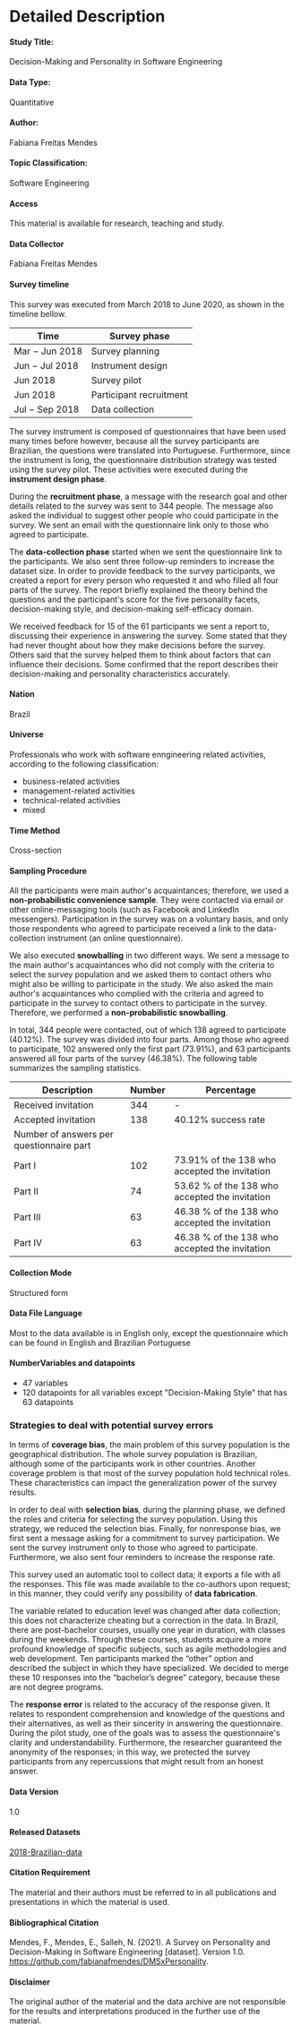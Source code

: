 # Detailed Description

#### Study Title: 
Decision-Making and Personality in Software Engineering

#### Data Type:
Quantitative

#### Author:
Fabiana Freitas Mendes

#### Topic Classification:
Software Engineering

#### Access
This material is available for research, teaching and study. 

#### Data Collector
Fabiana Freitas Mendes

#### Survey timeline
This survey was executed from March 2018 to June 2020, as shown in the timeline bellow.

Time | Survey phase
--------------- | ----
Mar − Jun 2018	| Survey planning
Jun − Jul 2018	| Instrument design
Jun 2018	      | Survey pilot
Jun 2018	      | Participant recruitment
Jul − Sep 2018	| Data collection

The survey instrument is composed of questionnaires that have been used many times before however, because all the survey participants are Brazilian, the questions were translated into Portuguese. Furthermore, since the instrument is long, the questionnaire distribution strategy was tested using the survey pilot. These activities were executed during the **instrument design phase**.

During the **recruitment phase**, a message with the research goal and other details related to the survey was sent to 344 people. The message also asked the individual to suggest other people who could participate in the survey. We sent an email with the questionnaire link only to those who agreed to participate.

The **data-collection phase** started when we sent the questionnaire link to the participants. We also sent three follow-up reminders to increase the dataset size.
In order to provide feedback to the survey participants, we created a report for every person who requested it and who filled all four parts of the survey. The report briefly explained the theory behind the questions and the participant's score for the five personality facets, decision-making style, and decision-making self-efficacy domain.

We received feedback for 15 of the 61 participants we sent a report to, discussing their experience in answering the survey. Some stated that they had never thought about how they make decisions before the survey. Others said that the survey helped them to think about factors that can influence their decisions. Some confirmed that the report describes their decision-making and personality characteristics accurately. 

#### Nation
Brazil

#### Universe
Professionals who work with software enngineering related activities, according to the following classification:
* business-related activities
* management-related activities 
* technical-related activities
* mixed

#### Time Method 
Cross-section

#### Sampling Procedure
All the participants were main author's acquaintances; therefore, we used a **non-probabilistic convenience sample**. They were contacted via email or other online-messaging tools (such as Facebook and LinkedIn messengers). Participation in the survey was on a voluntary basis, and only those respondents who agreed to participate received a link to the data-collection instrument (an online questionnaire).

We also executed **snowballing** in two different ways. We sent a message to the main author's acquaintances who did not comply with the criteria to select the survey population and we asked them to contact others who might also be willing to participate in the study. We also asked the main author's acquaintances who complied with the criteria and agreed to participate in the survey to contact others to participate in the survey. Therefore, we performed a **non-probabilistic snowballing**.

In total, 344 people were contacted, out of which 138 agreed to participate (40.12%). The survey was divided into four parts. Among those who agreed to participate, 102 answered only the first part (73.91%), and 63 participants answered all four parts of the survey (46.38%). The following table summarizes the sampling statistics.

Description	| Number	| Percentage
------------|---------| ---------
Received invitation	| 344	| -
Accepted invitation	| 138	| 40.12% success rate
Number of answers per questionnaire part||
Part I	| 102	| 73.91% of the 138 who accepted the invitation
Part II	| 74	| 53.62 % of the 138 who accepted the invitation
Part III|	63	| 46.38 % of the 138 who accepted the invitation
Part IV	| 63	| 46.38 % of the 138 who accepted the invitation


#### Collection Mode
Structured form 

#### Data File Language
Most to the data available is in English only, except the questionnaire which can be found in English and Brazilian Portuguese

#### NumberVariables and datapoints
* 47 variables
* 120 datapoints for all variables except "Decision-Making Style" that has 63 datapoints

### Strategies to deal with potential survey errors

In terms of **coverage bias**, the main problem of this survey population is the geographical distribution. The whole survey population is Brazilian, although some of the participants work in other countries. Another coverage problem is that most of the survey population hold technical roles. These characteristics can impact the generalization power of the survey results.

In order to deal with **selection bias**, during the planning phase, we defined the roles and criteria for selecting the survey population. Using this strategy, we reduced the selection bias. Finally, for nonresponse bias, we first sent a message asking for a commitment to survey participation. We sent the survey instrument only to those who agreed to participate. Furthermore, we also sent four reminders to increase the response rate.

This survey used an automatic tool to collect data; it exports a file with all the responses. This file was made available to the co-authors upon request; in this manner, they could verify any possibility of **data fabrication**.

The variable related to education level was changed after data collection; this does not characterize cheating but a correction in the data. In Brazil, there are post-bachelor courses, usually one year in duration, with classes during the weekends. Through these courses, students acquire a more profound knowledge of specific subjects, such as agile methodologies and web development. Ten participants marked the “other” option and described the subject in which they have specialized. We decided to merge these 10 responses into the “bachelor’s degree” category, because these are not degree programs.

The **response error** is related to the accuracy of the response given. It relates to respondent comprehension and knowledge of the questions and their alternatives, as well as their sincerity in answering the questionnaire. During the pilot study, one of the goals was to assess the questionnaire's clarity and understandability. Furthermore, the researcher guaranteed the anonymity of the responses; in this way, we protected the survey participants from any repercussions that might result from an honest answer.


#### Data Version
1.0

#### Released Datasets
[2018-Brazilian-data](https://github.com/fabianafmendes/DMSxPersonality/blob/main/Data/collected.data.xlsx) 

#### Citation Requirement
The material and their authors must be referred to in all publications and presentations in which the material is used. 

#### Bibliographical Citation
Mendes, F., Mendes, E., Salleh, N. (2021). A Survey on Personality and Decision-Making in Software Engineering [dataset]. Version 1.0. https://github.com/fabianafmendes/DMSxPersonality.

#### Disclaimer
The original author of the material and the data archive are not responsible for the results and interpretations produced in the further use of the material.
